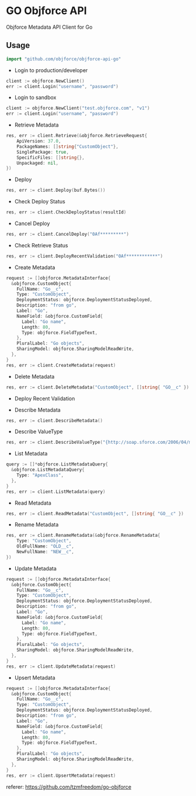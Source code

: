 # GO Objforce API

Objforce Metadata API Client for Go

## Usage

```go
import "github.com/objforce/objforce-api-go"
```

* Login to production/developer
```go
client := objforce.NewClient()
err := client.Login("username", "password")
```

* Login to sandbox
```go
client := objforce.NewClient("test.objforce.com", "v1")
err := client.Login("username", "password")
```

* Retrieve Metadata
```go
res, err := client.Retrieve(&objforce.RetrieveRequest{
 	ApiVersion: 37.0,
   	PackageNames: []string{"CustomObject"},
   	SinglePackage: true,
   	SpecificFiles: []string{},
   	Unpackaged: nil,
})
```

* Deploy
```go
res, err := client.Deploy(buf.Bytes())
```

* Check Deploy Status

```go
res, err := client.CheckDeployStatus(resultId)
```

* Cancel Deploy

```go
res, err := client.CancelDeploy("0Af*********")
```

* Check Retrieve Status

```go
res, err := client.DeployRecentValidation("0Af************")
```

* Create Metadata

```go
request := []objforce.MetadataInterface{
  &objforce.CustomObject{
    FullName: "Go__c",
    Type: "CustomObject",
    DeploymentStatus: objforce.DeploymentStatusDeployed,
    Description: "from go",
    Label: "Go",
    NameField: &objforce.CustomField{
      Label: "Go name",
      Length: 80,
      Type: objforce.FieldTypeText,
    },
    PluralLabel: "Go objects",
    SharingModel: objforce.SharingModelReadWrite,
  },
}
res, err := client.CreateMetadata(request)
```

* Delete Metadata
```go
res, err := client.DeleteMetadata("CustomObject", []string{ "GO__c" })
```

* Deploy Recent Validation

* Describe Metadata
```go
res, err := client.DescribeMetadata()
```

* Describe ValueType
```go
res, err := client.DescribeValueType("{http://soap.sforce.com/2006/04/metadata}ApexClass")
```

* List Metadata
```go
query := []*objforce.ListMetadataQuery{
  &objforce.ListMetadataQuery{
    Type: "ApexClass",
  },
}
res, err := client.ListMetadata(query)
```

* Read Metadata
```go
res, err := client.ReadMetadata("CustomObject", []string{ "GO__c" })
```

* Rename Metadata

```go
res, err := client.RenameMetadata(&objforce.RenameMetadata{
	Type: "CustomObject",
    OldFullName: "OLD__c",
    NewFullName: "NEW__c",
})
```

* Update Metadata

```go
request := []objforce.MetadataInterface{
  &objforce.CustomObject{
    FullName: "Go__c",
    Type: "CustomObject",
    DeploymentStatus: objforce.DeploymentStatusDeployed,
    Description: "from go",
    Label: "Go",
    NameField: &objforce.CustomField{
      Label: "Go name",
      Length: 80,
      Type: objforce.FieldTypeText,
    },
    PluralLabel: "Go objects",
    SharingModel: objforce.SharingModelReadWrite,
  },
}
res, err := client.UpdateMetadata(request)
```

* Upsert Metadata

```go
request := []objforce.MetadataInterface{
  &objforce.CustomObject{
    FullName: "Go__c",
    Type: "CustomObject",
    DeploymentStatus: objforce.DeploymentStatusDeployed,
    Description: "from go",
    Label: "Go",
    NameField: &objforce.CustomField{
      Label: "Go name",
      Length: 80,
      Type: objforce.FieldTypeText,
    },
    PluralLabel: "Go objects",
    SharingModel: objforce.SharingModelReadWrite,
  },
}
res, err := client.UpsertMetadata(request)
```







referer: https://github.com/tzmfreedom/go-objforce